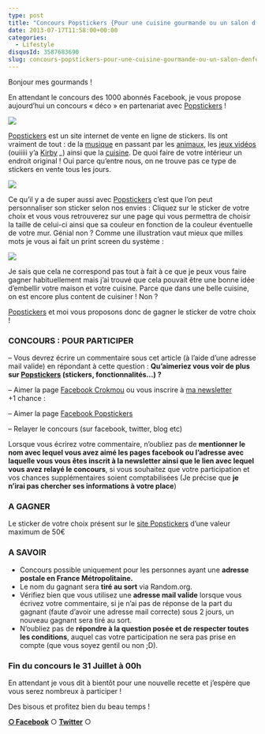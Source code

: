 ```yaml
---
type: post
title: "Concours Popstickers {Pour une cuisine gourmande ou un salon d'enfer}"
date: 2013-07-17T11:58:00+00:00
categories: 
  - Lifestyle
disqusId: 3587683690
slug: concours-popstickers-pour-une-cuisine-gourmande-ou-un-salon-denfer
---
```




Bonjour mes gourmands !

En attendant le concours des 1000 abonnés Facebook, je vous propose aujourd’hui un concours « déco » en partenariat avec [Popstickers](http://www.popstickers.fr/) !

[![](http://www.crokmou.com/wp-content/uploads/2013/07/cupcake-238x3001-238x300.png)](http://www.popstickers.fr/)

[Popstickers](http://www.popstickers.fr/) est un site internet de vente en ligne de stickers. Ils ont vraiment de tout : de la [musique](http://www.popstickers.fr/12-stickers-musique) en passant par les [animaux](http://www.popstickers.fr/3-stickers-animaux), les [jeux vidéos](http://www.popstickers.fr/10-stickers-jeux) (ouiiiii y’a [Kirby](http://www.popstickers.fr/stickers-jeux/454-kirby.html) *_*) ainsi que la [cuisine](http://www.popstickers.fr/5-stickers-cuisine). De quoi faire de votre intérieur un endroit original ! Oui parce qu’entre nous, on ne trouve pas ce type de stickers en vente tous les jours.

[![](http://www.crokmou.com/wp-content/uploads/2013/07/Capture-d-E2-80-99e-CC-81cran-2013-07-17-a-CC-80-12.34.44-300x2131-300x213.png)](http://www.popstickers.fr/)

Ce qu’il y a de super aussi avec [Popstickers](http://www.popstickers.fr/) c’est que l’on peut personnaliser son sticker selon nos envies : Cliquez sur le sticker de votre choix et vous vous retrouverez sur une page qui vous permettra de choisir la taille de celui-ci ainsi que sa couleur en fonction de la couleur éventuelle de votre mur. Génial non ? Comme une illustration vaut mieux que milles mots je vous ai fait un print screen du système :

[![](http://www.crokmou.com/wp-content/uploads/2013/07/Capture-d-E2-80-99e-CC-81cran-2013-07-17-a-CC-80-12.17.45-187x3001-187x300.png)](http://www.popstickers.fr/)

Je sais que cela ne correspond pas tout à fait à ce que je peux vous faire gagner habituellement mais j’ai trouvé que cela pouvait être une bonne idée d’embellir votre maison et votre cuisine. Parce que dans une belle cuisine, on est encore plus content de cuisiner ! Non ?

[Popstickers](http://www.popstickers.fr/) et moi vous proposons donc de gagner le sticker de votre choix !

### CONCOURS : POUR PARTICIPER

  – Vous devrez écrire un commentaire sous cet article (à l’aide d’une adresse mail valide) en répondant à cette question : **Qu’aimeriez vous voir de plus sur [Popstickers](http://www.popstickers.fr/) (stickers, fonctionnalités…) ?**

– Aimer la page [Facebook Crokmou](https://www.facebook.com/pages/CroKMou/148093255259077) ou vous inscrire à [ma newsletter](http://www.crokmou.com/p/newsletter_18.html)   
  +1 chance : 

– Aimer la page [<span style="list-style-image: initial; list-style-position: initial;">Facebook Popstickers](https://www.facebook.com/pages/Popstickers/125529234290742?ref=hl) </span>

– Relayer le concours (sur facebook, twitter, blog etc)

Lorsque vous écrirez votre commentaire, n’oubliez pas de **mentionner le nom avec lequel vous avez aimé les pages facebook ou l’adresse avec laquelle vous vous êtes inscrit à la newsletter ainsi que le lien avec lequel vous avez relayé le concours**, si vous souhaitez que votre participation et vos chances supplémentaires soient comptabilisées (Je précise que **je n’irai pas chercher ses informations à votre place**)

### A GAGNER

Le sticker de votre choix présent sur le [site Popstickers](http://www.popstickers.fr/) d’une valeur maximum de 50€ 

### A SAVOIR

*   Concours possible uniquement pour les personnes ayant une **adresse postale en France Métropolitaine.**
*   Le nom du gagnant sera **tiré au sort** via Random.org. 
*   Vérifiez bien que vous utilisez une **adresse mail valide** lorsque vous écrivez votre commentaire, si je n’ai pas de réponse de la part du gagnant (faute d’avoir une adresse mail correcte) sous 2 jours, un nouveau gagnant sera tiré au sort.
*   N’oubliez pas de **répondre à la question posée et de respecter toutes les conditions**, auquel cas votre participation ne sera pas prise en compte (que vous soyez gentil ou non ;D).

### Fin du concours le 31 Juillet à 00h  

En attendant je vous dit à bientôt pour une nouvelle recette et j’espère que vous serez nombreux à participer !  

Des bisous et profitez bien du beau temps !  

[**○<span style="font-size: xx-small; margin: 0px; outline: 0px; padding: 0px;"><span style="font-family: Arial, Helvetica, sans-serif; margin: 0px; outline: 0px; padding: 0px;"> </span></span>Facebook**](https://www.facebook.com/pages/CroKMou/148093255259077) ○ [**Twitter**](https://twitter.com/Crokmou) ○

  